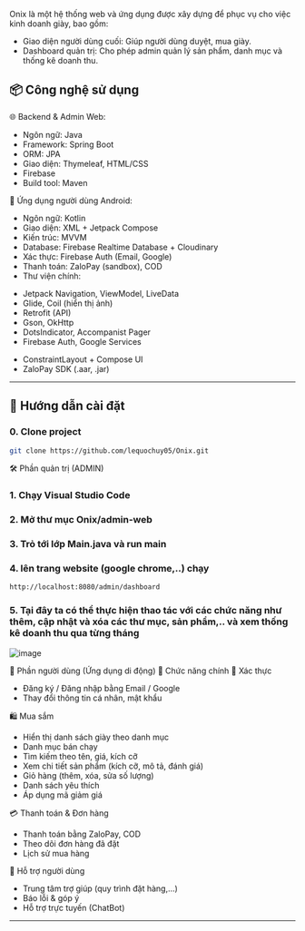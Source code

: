 Onix là một hệ thống web và ứng dụng được xây dựng để phục vụ cho việc kinh doanh giày, bao gồm:
- Giao diện người dùng cuối: Giúp người dùng duyệt, mua giày.
- Dashboard quản trị: Cho phép admin quản lý sản phẩm, danh mục và thống kê doanh thu.
## 📦 Công nghệ sử dụng

🌐 Backend & Admin Web:
- Ngôn ngữ: Java
- Framework: Spring Boot
- ORM: JPA
- Giao diện: Thymeleaf, HTML/CSS
- Firebase
- Build tool: Maven
  
📱 Ứng dụng người dùng Android:
- Ngôn ngữ: Kotlin
- Giao diện: XML + Jetpack Compose
- Kiến trúc: MVVM
- Database: Firebase Realtime Database + Cloudinary
- Xác thực: Firebase Auth (Email, Google)
- Thanh toán: ZaloPay (sandbox), COD
- Thư viện chính:
+ Jetpack Navigation, ViewModel, LiveData
+ Glide, Coil (hiển thị ảnh)
+ Retrofit (API)
+ Gson, OkHttp
+ DotsIndicator, Accompanist Pager
+ Firebase Auth, Google Services
- ConstraintLayout + Compose UI
- ZaloPay SDK (.aar, .jar)

----------------------

## 🚀 Hướng dẫn cài đặt

### 0. Clone project

```bash
git clone https://github.com/lequochuy05/Onix.git
```
🛠️ Phần quản trị (ADMIN)

### 1. Chạy Visual Studio Code 
### 2. Mở thư mục Onix/admin-web
### 3. Trỏ tới lớp Main.java và run main
### 4. lên trang website (google chrome,..) chạy 
```bash
http://localhost:8080/admin/dashboard
```
### 5. Tại đây ta có thể thực hiện thao tác với các chức năng như thêm, cập nhật và xóa các thư mục, sản phẩm,.. và xem thống kê doanh thu qua từng tháng
![image](https://github.com/user-attachments/assets/6f8b14b4-0974-4916-94b4-62079c2c9e8c)

👤 Phần người dùng (Ứng dụng di động)
🧩 Chức năng chính
🔐 Xác thực
- Đăng ký / Đăng nhập bằng Email / Google
- Thay đổi thông tin cá nhân, mật khẩu

🛍️ Mua sắm
- Hiển thị danh sách giày theo danh mục
- Danh mục bán chạy
- Tìm kiếm theo tên, giá, kích cỡ
- Xem chi tiết sản phẩm (kích cỡ, mô tả, đánh giá)
- Giỏ hàng (thêm, xóa, sửa số lượng)
- Danh sách yêu thích
- Áp dụng mã giảm giá
  
💳 Thanh toán & Đơn hàng
- Thanh toán bằng ZaloPay, COD
- Theo dõi đơn hàng đã đặt
- Lịch sử mua hàng

💬 Hỗ trợ người dùng
- Trung tâm trợ giúp (quy trình đặt hàng,...)
- Báo lỗi & góp ý
- Hỗ trợ trực tuyến (ChatBot)
--------------------------------------


